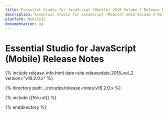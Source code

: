 ```yaml
---
title: Essential Studio for JavaScript (Mobile) 2018 Volume 2 Release Notes
description: Essential Studio for JavaScript (Mobile) 2018 Volume 2 Release Notes
platform: MobileJS
documentation: ug
---
```


# Essential Studio for JavaScript (Mobile) Release Notes

{% include release-info.html date=site.releasedate.2018_vol_2  version="v16.2.0.x" %} 

{% directory path: _includes/release-notes/v16.2.0.x %}

{% include {{file.url}} %}

{% enddirectory %}
